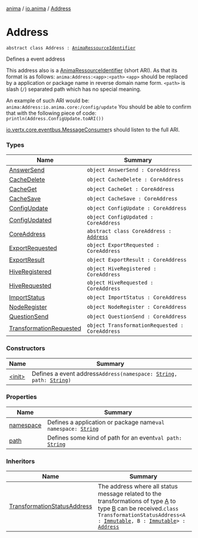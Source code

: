 [anima](../../index.md) / [io.anima](../index.md) / [Address](./index.md)

# Address

`abstract class Address : `[`AnimaRessourceIdentifier`](../-anima-ressource-identifier/index.md)

Defines a event address

This address also is a [AnimaRessourceIdentifier](../-anima-ressource-identifier/index.md) (short ARI).
As that its format is as follows:
`anima:Address:<app>:<path>`
`<app>` should be replaced by a application or package name in reverse domain name form.
`<path>` is slash (`/`) separated path which has no special meaning.

An example of such ARI would be:
`anima:Address:io.anima.core:/config/update`
You should be able to confirm that with the following piece of code:
`println(Address.ConfigUpdate.toARI())`

[io.vertx.core.eventbus.MessageConsumer](#)s should listen to the full ARI.

### Types

| Name | Summary |
|---|---|
| [AnswerSend](-answer-send.md) | `object AnswerSend : CoreAddress` |
| [CacheDelete](-cache-delete.md) | `object CacheDelete : CoreAddress` |
| [CacheGet](-cache-get.md) | `object CacheGet : CoreAddress` |
| [CacheSave](-cache-save.md) | `object CacheSave : CoreAddress` |
| [ConfigUpdate](-config-update.md) | `object ConfigUpdate : CoreAddress` |
| [ConfigUpdated](-config-updated.md) | `object ConfigUpdated : CoreAddress` |
| [CoreAddress](-core-address/index.md) | `abstract class CoreAddress : `[`Address`](./index.md) |
| [ExportRequested](-export-requested.md) | `object ExportRequested : CoreAddress` |
| [ExportResult](-export-result.md) | `object ExportResult : CoreAddress` |
| [HiveRegistered](-hive-registered.md) | `object HiveRegistered : CoreAddress` |
| [HiveRequested](-hive-requested.md) | `object HiveRequested : CoreAddress` |
| [ImportStatus](-import-status.md) | `object ImportStatus : CoreAddress` |
| [NodeRegister](-node-register.md) | `object NodeRegister : CoreAddress` |
| [QuestionSend](-question-send.md) | `object QuestionSend : CoreAddress` |
| [TransformationRequested](-transformation-requested.md) | `object TransformationRequested : CoreAddress` |

### Constructors

| Name | Summary |
|---|---|
| [&lt;init&gt;](-init-.md) | Defines a event address`Address(namespace: `[`String`](https://kotlinlang.org/api/latest/jvm/stdlib/kotlin/-string/index.html)`, path: `[`String`](https://kotlinlang.org/api/latest/jvm/stdlib/kotlin/-string/index.html)`)` |

### Properties

| Name | Summary |
|---|---|
| [namespace](namespace.md) | Defines a application or package name`val namespace: `[`String`](https://kotlinlang.org/api/latest/jvm/stdlib/kotlin/-string/index.html) |
| [path](path.md) | Defines some kind of path for an event`val path: `[`String`](https://kotlinlang.org/api/latest/jvm/stdlib/kotlin/-string/index.html) |

### Inheritors

| Name | Summary |
|---|---|
| [TransformationStatusAddress](../../io.anima.transform/-transformation-status-address/index.md) | The address where all status message related to the transformations of type [A](../../io.anima.transform/-transformation-status-address/index.md#A) to type [B](../../io.anima.transform/-transformation-status-address/index.md#B) can be received.`class TransformationStatusAddress<A : `[`Immutable`](../../io.anima.transform/-immutable/index.md)`, B : `[`Immutable`](../../io.anima.transform/-immutable/index.md)`> : `[`Address`](./index.md) |
